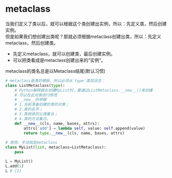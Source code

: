 # metaclass
当我们定义了类以后，就可以根据这个类创建出实例，所以：先定义类，然后创建实例。  
但是如果我们想创建出类呢？那就必须根据metaclass创建出类，所以：先定义metaclass，然后创建类。
- 先定义metaclass，就可以创建类，最后创建实例。
- 可以把类看成是metaclass创建出来的“实例”。

metaclass的类名总是以Metaclass结尾(默认习惯)
```python
# metaclass是类的模板，所以必须从`type`类型派生：
class ListMetaclass(type):
    # Python解释器在创建MyList时，要通过ListMetaclass.__new__()来创建
    # 可以在此对类进行修改
    # __new__的参数
    # 1.当前准备创建的类的对象；
    # 2.类的名字；
    # 3.类继承的父类集合；
    # 4.类的方法集合。
    def __new__(cls, name, bases, attrs):
        attrs['add'] = lambda self, value: self.append(value)
        return type.__new__(cls, name, bases, attrs)
    
# 使用，手动指定metaclass
class MyList(list, metaclass=ListMetaclass):
    pass

L = MyList()
L.add(1)
L # [1]
```